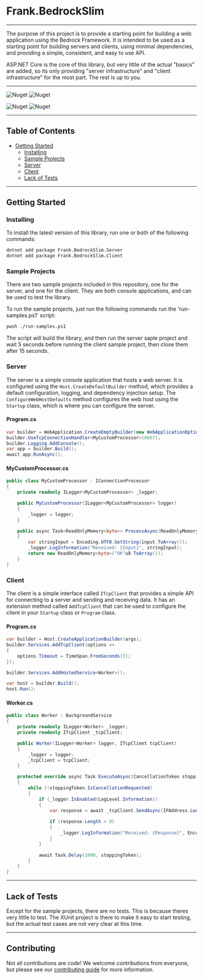 # Frank.BedrockSlim
___
The purpose of this project is to provide a starting point for building a web application using the Bedrock Framework. It is intended to be used as a starting point for building servers and clients, using minimal dependencies, and providing a simple, consistent, and easy to use API.

ASP.NET Core is the core of this library, but very little of the actual "basics" are added, so its only providing "server infrastructure" and "client infrastructure" for the most part. The rest is up to you.

___

![Nuget](https://img.shields.io/nuget/v/Frank.BedrockSlim.Server?label=Server&style=for-the-badge)
![Nuget](https://img.shields.io/nuget/v/Frank.BedrockSlim.Client?label=Client&style=for-the-badge)

![Nuget](https://img.shields.io/nuget/dt/Frank.BedrockSlim.Server?label=Server&style=for-the-badge)
![Nuget](https://img.shields.io/nuget/dt/Frank.BedrockSlim.Client?label=Client&style=for-the-badge)



___
## Table of Contents

- [Getting Started](#getting-started)
  - [Installing](#installing)
  - [Sample Projects](#sample-projects)
  - [Server](#server)
  - [Client](#client)
  - [Lack of Tests](#lack-of-tests)

___

## Getting Started

### Installing

To install the latest version of this library, run one or both of the following commands:

```bash
dotnet add package Frank.BedrockSlim.Server
dotnet add package Frank.BedrockSlim.Client
```

### Sample Projects

There are two sample projects included in this repository, one for the server, and one for the client. They are both console applications, and can be used to test the library.

To run the sample projects, just run the following commands run the 'run-samples.ps1' script:

```bash
pwsh ./run-samples.ps1
```

The script will build the library, and then run the server saple project and wait 5 seconds before running the client sample project, then close them after 15 seconds.

### Server

The server is a simple console application that hosts a web server. It is configured using the `Host.CreateDefaultBuilder` method, which provides a default configuration, logging, and dependency injection setup. The `ConfigureWebHostDefaults` method configures the web host using the `Startup` class, which is where you can configure the server.

#### Program.cs

```csharp
var builder = WebApplication.CreateEmptyBuilder(new WebApplicationOptions( ));
builder.UseTcpConnectionHandler<MyCustomProcessor>(6667);
builder.Logging.AddConsole();
var app = builder.Build();
await app.RunAsync();
```

#### MyCustomProcessor.cs

```csharp
public class MyCustomProcessor : IConnectionProcessor
{
    private readonly ILogger<MyCustomProcessor> _logger;

    public MyCustomProcessor(ILogger<MyCustomProcessor> logger)
    {
        _logger = logger;
    }

    public async Task<ReadOnlyMemory<byte>> ProcessAsync(ReadOnlyMemory<byte> input)
    {
        var stringInput = Encoding.UTF8.GetString(input.ToArray());
        _logger.LogInformation("Received: {Input}", stringInput);
        return new ReadOnlyMemory<byte>("OK"u8.ToArray());
    }
}
```

### Client

The client is a simple interface called `ITcpClient` that provides a simple API for connecting to a server and sending and receiving data. It has an extension method called `AddTcpClient` that can be used to configure the client in your `Startup` class or `Program` class.

#### Program.cs

```csharp
var builder = Host.CreateApplicationBuilder(args);
builder.Services.AddTcpClient(options =>
{
    options.Timeout = TimeSpan.FromSeconds(5);
});

builder.Services.AddHostedService<Worker>();

var host = builder.Build();
host.Run();
```

#### Worker.cs

```csharp
public class Worker : BackgroundService
{
    private readonly ILogger<Worker> _logger;
    private readonly ITcpClient _tcpClient;

    public Worker(ILogger<Worker> logger, ITcpClient tcpClient)
    {
        _logger = logger;
        _tcpClient = tcpClient;
    }

    protected override async Task ExecuteAsync(CancellationToken stoppingToken)
    {
        while (!stoppingToken.IsCancellationRequested)
        {
            if (_logger.IsEnabled(LogLevel.Information))
            {
                var response = await _tcpClient.SendAsync(IPAddress.Loopback, 6667, "Hello World"u8.ToArray());
                
                if (response.Length > 0)
                {
                    _logger.LogInformation("Received: {Response}", Encoding.UTF8.GetString(response.ToArray()));
                }
            }

            await Task.Delay(1000, stoppingToken);
        }
    }
}
```
___

## Lack of Tests

Except for the sample projects, there are no tests. This is because theres very little to test. The XUnit project is there to make it easy to start testing, but the actual test cases are not very clear at this time.
___
## Contributing

Not all contributions are code! We welcome contributions from everyone, but please see our [contributing guide](CONTRIBUTING.md) for more information.